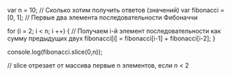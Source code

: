 var n = 10; // Сколько  хотим получить ответов (значений)
var fibonacci = [0, 1]; // Первые два элемента последовательности Фибоначчи

for (i = 2; i < n; i ++) {
  // Получаем i-й элемент последовательности как сумму предыдущих двух
  fibonacci[i] = fibonacci[i-1] + fibonacci[i-2];
}

console.log(fibonacci.slice(0,n));

// slice отрезает от массива первые n элементов, если n < 2

